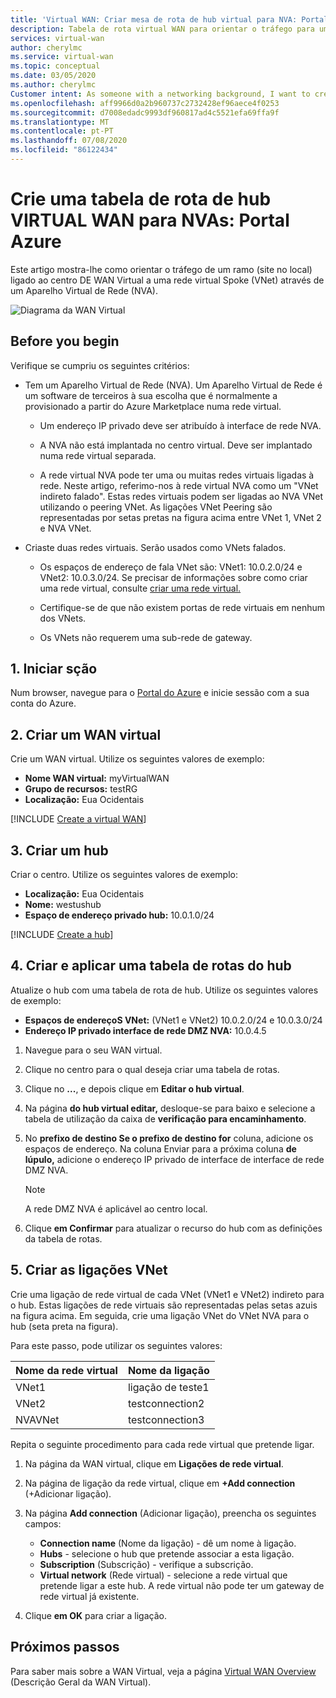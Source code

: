 ```yaml
---
title: 'Virtual WAN: Criar mesa de rota de hub virtual para NVA: Portal Azure'
description: Tabela de rota virtual WAN para orientar o tráfego para um aparelho virtual de rede usando o portal.
services: virtual-wan
author: cherylmc
ms.service: virtual-wan
ms.topic: conceptual
ms.date: 03/05/2020
ms.author: cherylmc
Customer intent: As someone with a networking background, I want to create a route table using the portal.
ms.openlocfilehash: aff9966d0a2b960737c2732428ef96aece4f0253
ms.sourcegitcommit: d7008edadc9993df960817ad4c5521efa69ffa9f
ms.translationtype: MT
ms.contentlocale: pt-PT
ms.lasthandoff: 07/08/2020
ms.locfileid: "86122434"
---
```

# <a name="create-a-virtual-wan-hub-route-table-for-nvas-azure-portal"></a>Crie uma tabela de rota de hub VIRTUAL WAN para NVAs: Portal Azure

Este artigo mostra-lhe como orientar o tráfego de um ramo (site no local) ligado ao centro DE WAN Virtual a uma rede virtual Spoke (VNet) através de um Aparelho Virtual de Rede (NVA).

![Diagrama da WAN Virtual](./media/virtual-wan-route-table-nva/vwanroute.png)

## <a name="before-you-begin"></a>Before you begin

Verifique se cumpriu os seguintes critérios:

*  Tem um Aparelho Virtual de Rede (NVA). Um Aparelho Virtual de Rede é um software de terceiros à sua escolha que é normalmente a provisionado a partir do Azure Marketplace numa rede virtual.

    * Um endereço IP privado deve ser atribuído à interface de rede NVA.

    * A NVA não está implantada no centro virtual. Deve ser implantado numa rede virtual separada.

    *  A rede virtual NVA pode ter uma ou muitas redes virtuais ligadas à rede. Neste artigo, referimo-nos à rede virtual NVA como um "VNet indireto falado". Estas redes virtuais podem ser ligadas ao NVA VNet utilizando o peering VNet. As ligações VNet Peering são representadas por setas pretas na figura acima entre VNet 1, VNet 2 e NVA VNet.
*  Criaste duas redes virtuais. Serão usados como VNets falados.

    * Os espaços de endereço de fala VNet são: VNet1: 10.0.2.0/24 e VNet2: 10.0.3.0/24. Se precisar de informações sobre como criar uma rede virtual, consulte [criar uma rede virtual.](../virtual-network/quick-create-portal.md)

    * Certifique-se de que não existem portas de rede virtuais em nenhum dos VNets.

    * Os VNets não requerem uma sub-rede de gateway.

## <a name="1-sign-in"></a><a name="signin"></a>1. Iniciar sção

Num browser, navegue para o [Portal do Azure](https://portal.azure.com) e inicie sessão com a sua conta do Azure.

## <a name="2-create-a-virtual-wan"></a><a name="vwan"></a>2. Criar um WAN virtual

Crie um WAN virtual. Utilize os seguintes valores de exemplo:

* **Nome WAN virtual:** myVirtualWAN
* **Grupo de recursos:** testRG
* **Localização:** Eua Ocidentais

[!INCLUDE [Create a virtual WAN](../../includes/virtual-wan-tutorial-vwan-include.md)]

## <a name="3-create-a-hub"></a><a name="hub"></a>3. Criar um hub

Criar o centro. Utilize os seguintes valores de exemplo:

* **Localização:** Eua Ocidentais
* **Nome:** westushub
* **Espaço de endereço privado hub:** 10.0.1.0/24

[!INCLUDE [Create a hub](../../includes/virtual-wan-tutorial-hub-include.md)]

## <a name="4-create-and-apply-a-hub-route-table"></a><a name="route"></a>4. Criar e aplicar uma tabela de rotas do hub

Atualize o hub com uma tabela de rota de hub. Utilize os seguintes valores de exemplo:

* **Espaços de endereçoS VNet:** (VNet1 e VNet2) 10.0.2.0/24 e 10.0.3.0/24
* **Endereço IP privado interface de rede DMZ NVA:** 10.0.4.5

1. Navegue para o seu WAN virtual.
2. Clique no centro para o qual deseja criar uma tabela de rotas.
3. Clique no **...**, e depois clique em **Editar o hub virtual**.
4. Na página **do hub virtual editar,** desloque-se para baixo e selecione a tabela de utilização da caixa de **verificação para encaminhamento**.
5. No **prefixo de destino Se o prefixo de destino for** coluna, adicione os espaços de endereço. Na coluna Enviar para a próxima coluna **de lúpulo,** adicione o endereço IP privado de interface de interface de rede DMZ NVA.

   > [!NOTE]
   > A rede DMZ NVA é aplicável ao centro local.
   
6. Clique **em Confirmar** para atualizar o recurso do hub com as definições da tabela de rotas.

## <a name="5-create-the-vnet-connections"></a><a name="connections"></a>5. Criar as ligações VNet

Crie uma ligação de rede virtual de cada VNet (VNet1 e VNet2) indireto para o hub. Estas ligações de rede virtuais são representadas pelas setas azuis na figura acima. Em seguida, crie uma ligação VNet do VNet NVA para o hub (seta preta na figura).

 Para este passo, pode utilizar os seguintes valores:

| Nome da rede virtual| Nome da ligação|
| --- | --- |
| VNet1 | ligação de teste1 |
| VNet2 | testconnection2 |
| NVAVNet | testconnection3 |

Repita o seguinte procedimento para cada rede virtual que pretende ligar.

1. Na página da WAN virtual, clique em **Ligações de rede virtual**.
2. Na página de ligação da rede virtual, clique em **+Add connection** (+Adicionar ligação).
3. Na página **Add connection** (Adicionar ligação), preencha os seguintes campos:

    * **Connection name** (Nome da ligação) - dê um nome à ligação.
    * **Hubs** - selecione o hub que pretende associar a esta ligação.
    * **Subscription** (Subscrição) - verifique a subscrição.
    * **Virtual network** (Rede virtual) - selecione a rede virtual que pretende ligar a este hub. A rede virtual não pode ter um gateway de rede virtual já existente.
4. Clique **em OK** para criar a ligação.

## <a name="next-steps"></a>Próximos passos

Para saber mais sobre a WAN Virtual, veja a página [Virtual WAN Overview](virtual-wan-about.md) (Descrição Geral da WAN Virtual).
